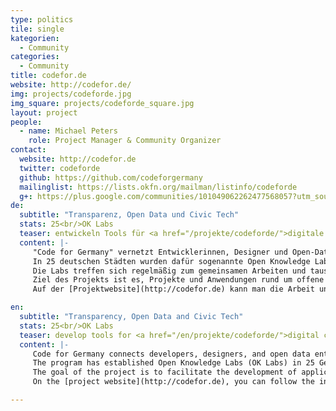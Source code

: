 ```yaml
---
type: politics
tile: single
kategorien:
  - Community
categories:
  - Community
title: codefor.de
website: http://codefor.de/
img: projects/codeforde.jpg
img_square: projects/codeforde_square.jpg
layout: project
people:
  - name: Michael Peters
    role: Project Manager & Community Organizer
contact:
  website: http://codefor.de
  twitter: codeforde
  github: https://github.com/codeforgermany
  mailinglist: https://lists.okfn.org/mailman/listinfo/codeforde
  g+: https://plus.google.com/communities/101049062262477568057?utm_source=chrome_ntp_icon&utm_medium=chrome_app&utm_campaign=chrome
de:
  subtitle: "Transparenz, Open Data und Civic Tech"
  stats: 25<br/>OK Labs
  teaser: entwickeln Tools für <a href="/projekte/codeforde/">digitale Städte</a> in ganz Deutschland.
  content: |-
     "Code for Germany" vernetzt Entwicklerinnen, Designer und Open-Data-Interessierte in ganz Deutschland.
     In 25 deutschen Städten wurden dafür sogenannte Open Knowledge Labs (OK Labs) gegründet.
     Die Labs treffen sich regelmäßig zum gemeinsamen Arbeiten und tauschen sich mit Vertretern ihrer Stadt aus.
     Ziel des Projekts ist es, Projekte und Anwendungen rund um offene Daten zu fördern und dadurch Entwicklungen im Bereich Open Data weiter voranzutreiben.
     Auf der [Projektwebsite](http://codefor.de) kann man die Arbeit und Projekte der OK Labs verfolgen. Für das Projekt kooperieren wir mit [Code for America](http://www.codeforamerica.org/) und Google.

en:
  subtitle: "Transparency, Open Data and Civic Tech"
  stats: 25<br/>OK Labs
  teaser: develop tools for <a href="/en/projekte/codeforde/">digital cities</a> all over Germany.
  content: |-
     Code for Germany connects developers, designers, and open data enthusiasts from all over Germany.
     The program has established Open Knowledge Labs (OK Labs) in 25 German cities. These serve as meeting points for collaboration and exchange between local activists and city representatives.
     The goal of the project is to facilitate the development of applications and projects that use open data in order to further political participation and empowerment.
     On the [project website](http://codefor.de), you can follow the individual labs and their work. The project cooperates with [Code for America](http://www.codeforamerica.org/) and Google.

---
```

